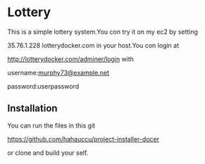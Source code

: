 # Lottery

This is a simple lottery system.You con try it on my ec2 by setting 

35.76.1.228 lotterydocker.com in your host.You con login at 

http://lotterydocker.com/adminer/login with

username:murphy73@example.net

password:userpassword

## Installation

You can run the files in this git 

https://github.com/hahauccu/project-installer-docer

or clone and build your self.

